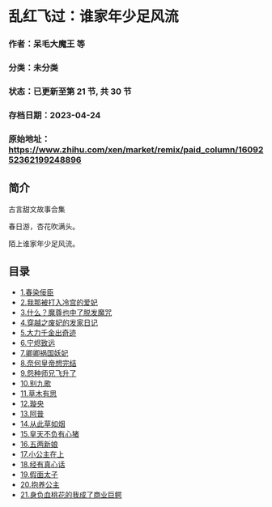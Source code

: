 # 乱红飞过：谁家年少足风流

### 作者：呆毛大魔王 等

### 分类：未分类

### 状态：已更新至第 21 节, 共 30 节

### 存档日期：2023-04-24

### 原始地址：https://www.zhihu.com/xen/market/remix/paid_column/1609252362199248896


## 简介
古言甜文故事合集


春日游，杏花吹满头。


陌上谁家年少足风流。




## 目录
- [1.春染佞臣](1.春染佞臣.md)<!-- 2023-02-15 10:15 -->
- [2.我那被打入冷宫的爱妃](2.我那被打入冷宫的爱妃.md)<!-- 2023-02-15 10:43 -->
- [3.什么？魔尊也中了脱发魔咒](3.什么？魔尊也中了脱发魔咒.md)<!-- 2023-02-16 06:19 -->
- [4.穿越之废妃的发家日记](4.穿越之废妃的发家日记.md)<!-- 2023-02-24 03:40 -->
- [5.大力千金出奇迹](5.大力千金出奇迹.md)<!-- 2023-03-12 08:06 -->
- [6.宁烬致远](6.宁烬致远.md)<!-- 2023-03-15 08:46 -->
- [7.卿卿祸国妖妃](7.卿卿祸国妖妃.md)<!-- 2023-03-15 09:04 -->
- [8.奈何皇帝想完结](8.奈何皇帝想完结.md)<!-- 2023-03-16 09:39 -->
- [9.怨种师兄飞升了](9.怨种师兄飞升了.md)<!-- 2023-03-29 09:20 -->
- [10.别九歌](10.别九歌.md)<!-- 2023-03-31 09:17 -->
- [11.草木有思](11.草木有思.md)<!-- 2023-04-03 09:01 -->
- [12.璇央](12.璇央.md)<!-- 2023-04-10 04:38 -->
- [13.阿普](13.阿普.md)<!-- 2023-04-12 02:36 -->
- [14.从此草如烟](14.从此草如烟.md)<!-- 2023-04-12 07:22 -->
- [15.皇天不负有心猪](15.皇天不负有心猪.md)<!-- 2023-04-13 04:40 -->
- [16.五两新娘](16.五两新娘.md)<!-- 2023-04-17 03:49 -->
- [17.小公主在上](17.小公主在上.md)<!-- 2023-04-19 09:39 -->
- [18.经有真心话](18.经有真心话.md)<!-- 2023-04-21 04:58 -->
- [19.假面太子](19.假面太子.md)<!-- 2023-04-23 07:13 -->
- [20.抱养公主](20.抱养公主.md)<!-- 2023-04-23 07:23 -->
- [21.身负血桃花的我成了商业巨鳄](21.身负血桃花的我成了商业巨鳄.md)<!-- 2023-04-24 04:45 -->